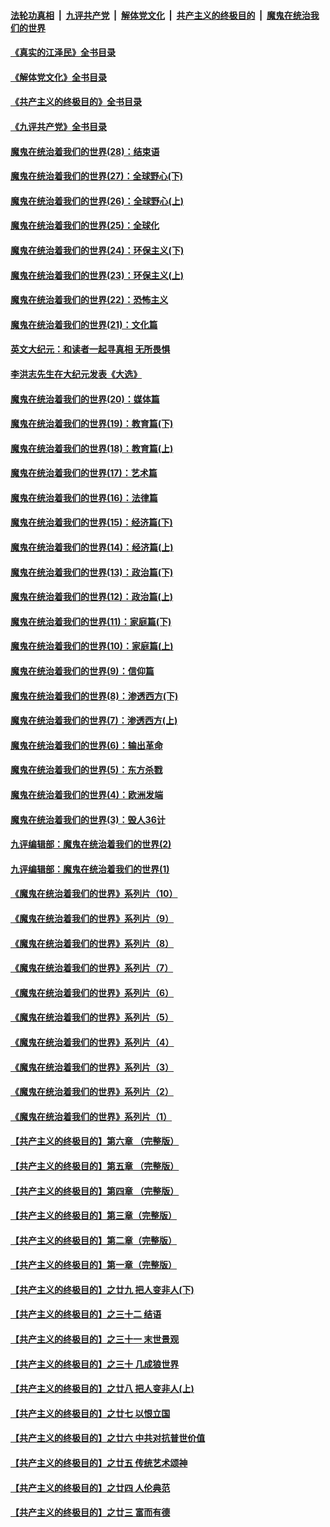 ####  [法轮功真相](../../../../basic/blob/master/README.md?t=06070302) &nbsp;|&nbsp; [九评共产党](../../../../9ping.md/blob/master/README.md?t=06070302) &nbsp;|&nbsp; [解体党文化](../../../../jtdwh.md/blob/master/README.md?t=06070302)  &nbsp;|&nbsp; [共产主义的终极目的](../../../../gczydzjmd.md/blob/master/README.md?t=06070302) &nbsp;|&nbsp; [魔鬼在统治我们的世界](../../../../mgztzwmdsj.md/blob/master/README.md?t=06070302) 

#### [《真实的江泽民》全书目录](../pages/nsc422/n13721399.md?t=06070302) 

#### [《解体党文化》全书目录](../pages/nsc422/n13721157.md?t=06070302) 

#### [《共产主义的终极目的》全书目录](../pages/nsc422/n13721048.md?t=06070302) 

#### [《九评共产党》全书目录](../pages/nsc422/n13708085.md?t=06070302) 

#### [魔鬼在统治着我们的世界(28)：结束语](../pages/nsc422/n10936246.md?t=06070302) 

#### [魔鬼在统治着我们的世界(27)：全球野心(下)](../pages/nsc422/n10928319.md?t=06070302) 

#### [魔鬼在统治着我们的世界(26)：全球野心(上)](../pages/nsc422/n10900318.md?t=06070302) 

#### [魔鬼在统治着我们的世界(25)：全球化](../pages/nsc422/n10788205.md?t=06070302) 

#### [魔鬼在统治着我们的世界(24)：环保主义(下)](../pages/nsc422/n10695307.md?t=06070302) 

#### [魔鬼在统治着我们的世界(23)：环保主义(上)](../pages/nsc422/n10688613.md?t=06070302) 

#### [魔鬼在统治着我们的世界(22)：恐怖主义](../pages/nsc422/n10614727.md?t=06070302) 

#### [魔鬼在统治着我们的世界(21)：文化篇](../pages/nsc422/n10597706.md?t=06070302) 

#### [英文大纪元：和读者一起寻真相 无所畏惧](../pages/nsc422/n12542027.md?t=06070302) 

#### [李洪志先生在大纪元发表《大选》](../pages/nsc422/n12534746.md?t=06070302) 

#### [魔鬼在统治着我们的世界(20)：媒体篇](../pages/nsc422/n10586579.md?t=06070302) 

#### [魔鬼在统治着我们的世界(19)：教育篇(下)](../pages/nsc422/n10564808.md?t=06070302) 

#### [魔鬼在统治着我们的世界(18)：教育篇(上)](../pages/nsc422/n10526970.md?t=06070302) 

#### [魔鬼在统治着我们的世界(17)：艺术篇](../pages/nsc422/n10499093.md?t=06070302) 

#### [魔鬼在统治着我们的世界(16)：法律篇](../pages/nsc422/n10485969.md?t=06070302) 

#### [魔鬼在统治着我们的世界(15)：经济篇(下)](../pages/nsc422/n10469975.md?t=06070302) 

#### [魔鬼在统治着我们的世界(14)：经济篇(上)](../pages/nsc422/n10457370.md?t=06070302) 

#### [魔鬼在统治着我们的世界(13)：政治篇(下)](../pages/nsc422/n10448270.md?t=06070302) 

#### [魔鬼在统治着我们的世界(12)：政治篇(上)](../pages/nsc422/n10444576.md?t=06070302) 

#### [魔鬼在统治着我们的世界(11)：家庭篇(下)](../pages/nsc422/n10440961.md?t=06070302) 

#### [魔鬼在统治着我们的世界(10)：家庭篇(上)](../pages/nsc422/n10435448.md?t=06070302) 

#### [魔鬼在统治着我们的世界(9)：信仰篇](../pages/nsc422/n10432159.md?t=06070302) 

#### [魔鬼在统治着我们的世界(8)：渗透西方(下)](../pages/nsc422/n10429603.md?t=06070302) 

#### [魔鬼在统治着我们的世界(7)：渗透西方(上)](../pages/nsc422/n10426013.md?t=06070302) 

#### [魔鬼在统治着我们的世界(6)：输出革命](../pages/nsc422/n10421536.md?t=06070302) 

#### [魔鬼在统治着我们的世界(5)：东方杀戮](../pages/nsc422/n10417707.md?t=06070302) 

#### [魔鬼在统治着我们的世界(4)：欧洲发端](../pages/nsc422/n10414890.md?t=06070302) 

#### [魔鬼在统治着我们的世界(3)：毁人36计](../pages/nsc422/n10411583.md?t=06070302) 

#### [九评编辑部：魔鬼在统治着我们的世界(2)](../pages/nsc422/n10410036.md?t=06070302) 

#### [九评编辑部：魔鬼在统治着我们的世界(1)](../pages/nsc422/n10406825.md?t=06070302) 

#### [《魔鬼在统治着我们的世界》系列片（10）](../pages/nsc422/n12292670.md?t=06070302) 

#### [《魔鬼在统治着我们的世界》系列片（9）](../pages/nsc422/n12290859.md?t=06070302) 

#### [《魔鬼在统治着我们的世界》系列片（8）](../pages/nsc422/n12287445.md?t=06070302) 

#### [《魔鬼在统治着我们的世界》系列片（7）](../pages/nsc422/n12283425.md?t=06070302) 

#### [《魔鬼在统治着我们的世界》系列片（6）](../pages/nsc422/n12282314.md?t=06070302) 

#### [《魔鬼在统治着我们的世界》系列片（5）](../pages/nsc422/n12281419.md?t=06070302) 

#### [《魔鬼在统治着我们的世界》系列片（4）](../pages/nsc422/n12274024.md?t=06070302) 

#### [《魔鬼在统治着我们的世界》系列片（3）](../pages/nsc422/n12271322.md?t=06070302) 

#### [《魔鬼在统治着我们的世界》系列片（2）](../pages/nsc422/n12269049.md?t=06070302) 

#### [《魔鬼在统治着我们的世界》系列片（1）](../pages/nsc422/n12267575.md?t=06070302) 

#### [【共产主义的终极目的】第六章 （完整版）](../pages/nsc422/n11428913.md?t=06070302) 

#### [【共产主义的终极目的】第五章 （完整版）](../pages/nsc422/n11428912.md?t=06070302) 

#### [【共产主义的终极目的】第四章 （完整版）](../pages/nsc422/n11428907.md?t=06070302) 

#### [【共产主义的终极目的】第三章（完整版）](../pages/nsc422/n11428848.md?t=06070302) 

#### [【共产主义的终极目的】第二章（完整版）](../pages/nsc422/n11428831.md?t=06070302) 

#### [【共产主义的终极目的】第一章（完整版）](../pages/nsc422/n11417651.md?t=06070302) 

#### [【共产主义的终极目的】之廿九 把人变非人(下)](../pages/nsc422/n11344140.md?t=06070302) 

#### [【共产主义的终极目的】之三十二 结语](../pages/nsc422/n11360535.md?t=06070302) 

#### [【共产主义的终极目的】之三十一 末世景观](../pages/nsc422/n11351129.md?t=06070302) 

#### [【共产主义的终极目的】之三十 几成狼世界](../pages/nsc422/n11348280.md?t=06070302) 

#### [【共产主义的终极目的】之廿八 把人变非人(上)](../pages/nsc422/n11340492.md?t=06070302) 

#### [【共产主义的终极目的】之廿七 以恨立国](../pages/nsc422/n11336944.md?t=06070302) 

#### [【共产主义的终极目的】之廿六 中共对抗普世价值](../pages/nsc422/n11324785.md?t=06070302) 

#### [【共产主义的终极目的】之廿五 传统艺术颂神](../pages/nsc422/n11296396.md?t=06070302) 

#### [【共产主义的终极目的】之廿四 人伦典范](../pages/nsc422/n11296397.md?t=06070302) 

#### [【共产主义的终极目的】之廿三 富而有德](../pages/nsc422/n11283598.md?t=06070302) 

